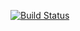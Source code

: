 
[![Build Status](https://travis-ci.org/Avsyankaa/lab07.svg?branch=master)](https://travis-ci.org/Avsyankaa/lab07)
